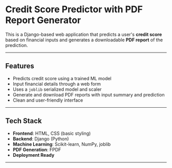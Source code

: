 # Credit Score Predictor with PDF Report Generator

This is a Django-based web application that predicts a user's **credit score** based on financial inputs and generates a downloadable **PDF report** of the prediction. 

---

## Features

-  Predicts credit score using a trained ML model
- Input financial details through a web form
- Uses a `joblib` serialized model and scaler
-  Generate and download PDF reports with input summary and prediction
-  Clean and user-friendly interface

---

## Tech Stack

- **Frontend**: HTML, CSS (basic styling)
- **Backend**: Django (Python)
- **Machine Learning**: Scikit-learn, NumPy, joblib
- **PDF Generation**:  FPDF
- **Deployment Ready**

---

